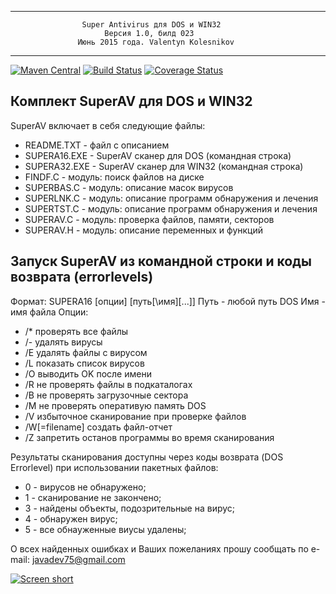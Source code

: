 *************************************************************************
                    Super Antivirus для DOS и WIN32
                         Версия 1.0, билд 023
                   Июнь 2015 года. Valentyn Kolesnikov
*************************************************************************

[![Maven Central](https://img.shields.io/maven-central/v/com.github.javadev/superav.svg)](http://search.maven.org/#search%7Cga%7C1%7Cg%3A%22com.github.javadev%22%20AND%20a%3A%22superav%22)
[![Build Status](https://secure.travis-ci.org/javadev/superav.svg)](https://travis-ci.org/javadev/superav)
[![Coverage Status](https://coveralls.io/repos/javadev/superav/badge.svg?branch=master)](https://coveralls.io/r/javadev/superav)

Комплект SuperAV для DOS и WIN32
--------------------------------
SuperAV включает в себя следующие файлы:

 - README.TXT    - файл c описанием
 - SUPERA16.EXE  - SuperAV сканер для DOS (командная строка)
 - SUPERA32.EXE  - SuperAV сканер для WIN32 (командная строка)
 - FINDF.C       - модуль: поиск файлов на диске
 - SUPERBAS.C    - модуль: описание масок вирусов
 - SUPERLNK.C    - модуль: описание программ обнаружения и лечения
 - SUPERTST.C    - модуль: описание программ обнаружения и лечения
 - SUPERAV.C     - модуль: проверка файлов, памяти, секторов
 - SUPERAV.H     - модуль: описание переменных и функций

Запуск SuperAV из командной строки и коды возврата (errorlevels)
----------------------------------------------------------------

Формат:  SUPERA16 [опции] [путь[\имя][...]]
     Путь - любой путь DOS
     Имя - имя файла 
Опции:

 - /*  проверять все файлы
 - /-  удалять вирусы
 - /E  удалять файлы с вирусом
 - /L  показать список вирусов
 - /O  выводить OK после имени
 - /R  не проверять файлы в подкаталогах
 - /B  не проверять загрузочные сектора
 - /M  не проверять оперативую память DOS
 - /V  избыточное сканирование при проверке файлов
 - /W[=filename] создать файл-отчет
 - /Z  запретить останов программы во время сканирования

Результаты сканирования доступны через коды возврата (DOS Errorlevel) при
использовании пакетных файлов:

 -  0 - вирусов не обнаружено;
 -  1 - сканирование не закончено;
 -  3 - найдены объекты, подозрительные на вирус;
 -  4 - обнаружен вирус;
 -  5 - все обнауженные виусы удалены;

О всех найденных ошибках и Ваших пожеланиях прошу сообщать по e-mail:
javadev75@gmail.com

[![Screen short](https://raw.github.com/javadev/superav/master/superav.png)](https://github.com/javadev/superav)
